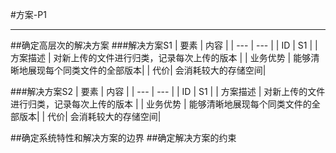 #方案-P1

----

##确定高层次的解决方案
###解决方案S1
| 要素 | 内容 |
| --- | --- |
| ID | S1 |
| 方案描述 | 对新上传的文件进行归类，记录每次上传的版本 |
| 业务优势 | 能够清晰地展现每个同类文件的全部版本|
| 代价| 会消耗较大的存储空间|

###解决方案S2
| 要素 | 内容 |
| --- | --- |
| ID | S1 |
| 方案描述 | 对新上传的文件进行归类，记录每次上传的版本 |
| 业务优势 | 能够清晰地展现每个同类文件的全部版本|
| 代价| 会消耗较大的存储空间|


##确定系统特性和解决方案的边界
##确定解决方案的约束